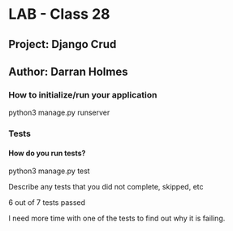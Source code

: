 # LAB - Class 28

## Project: Django Crud

## Author: Darran Holmes

### How to initialize/run your application

python3 manage.py runserver

### Tests

#### How do you run tests?

python3 manage.py test

Describe any tests that you did not complete, skipped, etc

6 out of 7 tests passed

I need more time with one of the tests to find out why it is failing.